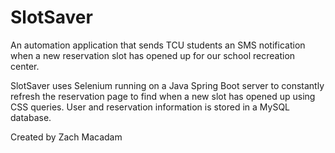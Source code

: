 # SlotSaver
An automation application that sends TCU students an SMS notification when a new reservation slot has opened up for our school recreation center.

SlotSaver uses Selenium running on a Java Spring Boot server to constantly refresh the reservation page to find when a new slot has opened up using CSS queries. User and reservation information is stored in a MySQL database.

Created by Zach Macadam
